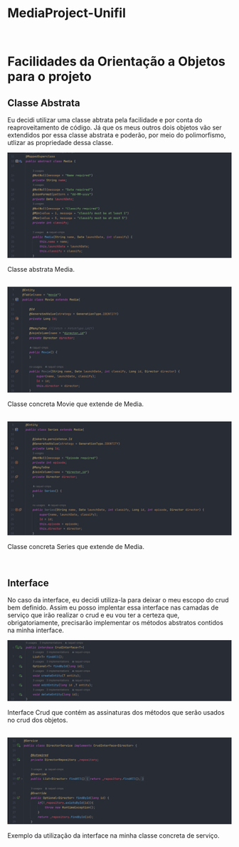# MediaProject-Unifil
<br>

# Facilidades da Orientação a Objetos para o projeto

## Classe Abstrata
<p>Eu decidi utilizar uma classe abtrata pela facilidade e por conta do reaproveitamento de código. Já que os meus outros dois objetos vão ser extendidos por essa classe abstrata e poderão, por meio do polimorfismo, utlizar as propriedade dessa classe.</p>
<img src="https://github.com/raquel-cmps/MediaProject-Unifil/blob/main/images/abstractClass.jpg">
<p>Classe abstrata Media.</p>

<br>
<img src="https://github.com/raquel-cmps/MediaProject-Unifil/blob/main/images/movieClass.jpg">
<p>Classe concreta Movie que extende de Media.</p>

<br>
<img src="https://github.com/raquel-cmps/MediaProject-Unifil/blob/main/images/seriesClass.jpg">
<p>Classe concreta Series que extende de Media.</p>
<br>

## Interface
<p>No caso da interface, eu decidi utiliza-la para deixar o meu escopo do crud bem definido. Assim eu posso implentar essa interface nas camadas de serviço que irão realizar o crud e eu vou ter a certeza que, obrigatoriamente, precisarão implementar os métodos abstratos contidos na minha interface.</p>
<img src="https://github.com/raquel-cmps/MediaProject-Unifil/blob/main/images/interface.jpg">
<p>Interface Crud que contém as assinaturas dos métodos que serão usados no crud dos objetos.</p>

<br>
<img src="https://github.com/raquel-cmps/MediaProject-Unifil/blob/main/images/implementsInterface.jpg">
<p>Exemplo da utilização da interface na minha classe concreta de serviço.</p>
